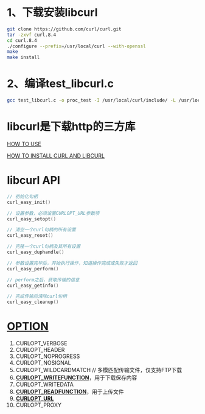 # 1、下载安装libcurl
```bash
git clone https://github.com/curl/curl.git
tar -zxvf curl.8.4
cd curl.8.4
./configure --prefix=/usr/local/curl --with-openssl
make
make install
```
# 2、编译test_libcurl.c
```bash
gcc test_libcurl.c -o proc_test -I /usr/local/curl/include/ -L /usr/local/curl/lib/ -lcurl
```

# libcurl是下载http的三方库

[HOW TO USE](https://curl.se/docs/manpage.html)

[HOW TO INSTALL CURL AND LIBCURL](https://curl.se/docs/install.html)

# libcurl API
```c
// 初始化句柄
curl_easy_init()

// 设置参数，必须设置CURLOPT_URL参数项
curl_easy_setopt()

// 清空一个curl句柄的所有设置
curl_easy_reset()

// 克隆一个curl句柄及其所有设置
curl_easy_duphandle()

// 参数设置完毕后，开始执行操作，知道操作完成或失败才返回
curl_easy_perform()

// perform之后，获取传输的信息
curl_easy_getinfo()

// 完成传输后清除curl句柄
curl_easy_cleanup()
```

# [OPTION](https://curl.se/libcurl/c/curl_easy_setopt.html)
1. CURLOPT_VERBOSE
2. CURLOPT_HEADER
3. CURLOPT_NOPROGRESS
4. CURLOPT_NOSIGNAL
5. CURLOPT_WILDCARDMATCH    // 多模匹配传输文件，仅支持FTP下载
6. **[CURLOPT_WRITEFUNCTION](https://curl.se/libcurl/c/CURLOPT_WRITEFUNCTION.html)**，用于下载保存内容
7. CURLOPT_WRITEDATA
8. **[CURLOPT_READFUNCTION](https://curl.se/libcurl/c/CURLOPT_READFUNCTION.html)**，用于上传文件
9. **[CURLOPT_URL](https://curl.se/libcurl/c/CURLOPT_URL.html)**
10. CURLOPT_PROXY